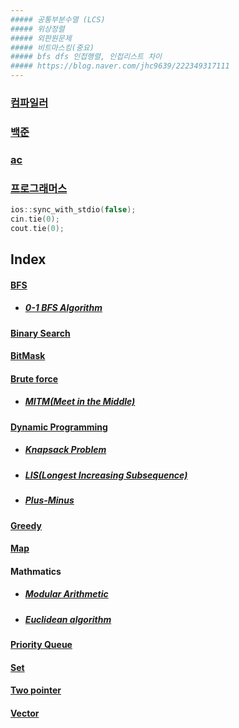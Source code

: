 ```yaml
---
##### 공통부분수열 (LCS)      
##### 위상정렬   
##### 외판원문제  
##### 비트마스킹(중요)
##### bfs dfs 인접행렬, 인접리스트 차이
##### https://blog.naver.com/jhc9639/222349317111
---
```

### <a href="https://www.onlinegdb.com/">컴파일러</a>
### <a href="https://www.acmicpc.net/">백준</a>
### <a href="https://solved.ac/">ac</a>
### <a href="https://programmers.co.kr/learn/challenges?tab=algorithm_practice_kit">프로그래머스</a>  

```cpp
ios::sync_with_stdio(false);
cin.tie(0);
cout.tie(0);
```

## Index
#### <a href="BFS/">BFS</a>
* ##### <a href="BFS/0-1 BFS Algorithm.md">0-1 BFS Algorithm</a>
#### <a href="Binary Search/Binary Search.md">Binary Search</a>
#### <a href="BitMask/BitMask.md">BitMask</a>
#### <a href="Brute force">Brute force</a>
* ##### <a href="Brute force/MITM(Meet in the Middle).md">MITM(Meet in the Middle)</a>
#### <a href="Dynamic Programming/Dynamic Programming.md">Dynamic Programming</a>
* ##### <a href="Dynamic Programming/Knapsack Problem.md">Knapsack Problem</a>
* ##### <a href="Dynamic Programming/LIS.md">LIS(Longest Increasing Subsequence)</a>
* ##### <a href="Dynamic Programming/Plus-Minus.md">Plus-Minus</a>
#### <a href="Greedy/Greedy.md">Greedy</a>
#### <a href="Hash/map.md">Map</a>
#### Mathmatics
* ##### <a href="Mathmatics/Modular Arithmetic.md">Modular Arithmetic</a>
* ##### <a href="Mathmatics/Euclidean algorithm.md">Euclidean algorithm</a>
#### <a href="Priority Queue/Priority Queue.md">Priority Queue</a>
#### <a href="Hash/set.md">Set</a>
#### <a href="Two pointer/Two pointer.md">Two pointer</a>
#### <a href="String/Vector.md">Vector</a>
